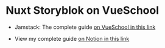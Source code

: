 # Nuxt Storyblok on VueSchool

- Jamstack: The complete guide [on VueSchool in this link](https://vueschool.io/courses/jamstack-the-complete-guide)

- View my complete guide [on Notion in this link](https://www.notion.so/yonatankof/Jamstack-The-Complete-Guide-dcf470cd24a14cc2a82b592903f526c0)